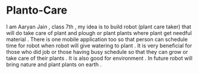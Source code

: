 # Planto-Care
I am Aaryan Jain , class 7th , my idea is  to build robot (plant care taker) that will do take care of plant and plough or plant  plants  where plant get needful material . There is one mobile application too so that person can schedule time for robot when robot will give watering to  plant . It is very beneficial for those who did job or those having busy schedule so that  they can  grow or  take care of their plants . It is also good for environment .  In future robot will bring nature and plant plants on earth . 
